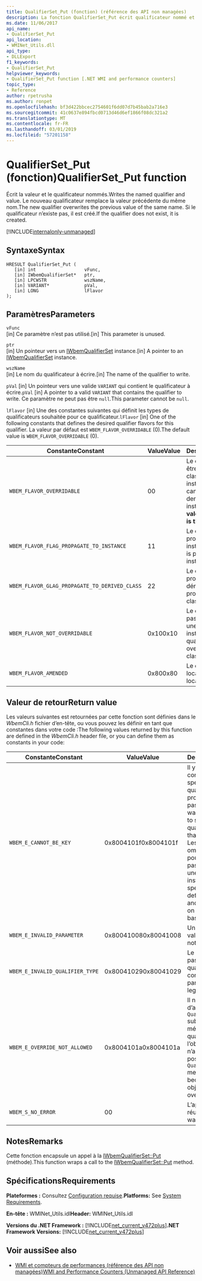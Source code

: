 ```yaml
---
title: QualifierSet_Put (fonction) (référence des API non managées)
description: La fonction QualifierSet_Put écrit qualificateur nommé et sa valeur.
ms.date: 11/06/2017
api_name:
- QualifierSet_Put
api_location:
- WMINet_Utils.dll
api_type:
- DLLExport
f1_keywords:
- QualifierSet_Put
helpviewer_keywords:
- QualifierSet_Put function [.NET WMI and performance counters]
topic_type:
- Reference
author: rpetrusha
ms.author: ronpet
ms.openlocfilehash: bf3d422bbcec2754601f6dd07d7b45bab2a716e3
ms.sourcegitcommit: 41c0637e894fbcd0713d46d6ef1866f08dc321a2
ms.translationtype: MT
ms.contentlocale: fr-FR
ms.lasthandoff: 03/01/2019
ms.locfileid: "57201158"
---
```

# <a name="qualifiersetput-function"></a><span data-ttu-id="bfb3c-103">QualifierSet_Put (fonction)</span><span class="sxs-lookup"><span data-stu-id="bfb3c-103">QualifierSet_Put function</span></span>
<span data-ttu-id="bfb3c-104">Écrit la valeur et le qualificateur nommés.</span><span class="sxs-lookup"><span data-stu-id="bfb3c-104">Writes the named qualifier and value.</span></span> <span data-ttu-id="bfb3c-105">Le nouveau qualificateur remplace la valeur précédente du même nom.</span><span class="sxs-lookup"><span data-stu-id="bfb3c-105">The new qualifier overwrites the previous value of the same name.</span></span> <span data-ttu-id="bfb3c-106">Si le qualificateur n’existe pas, il est créé.</span><span class="sxs-lookup"><span data-stu-id="bfb3c-106">If the qualifier does not exist, it is created.</span></span> 

[!INCLUDE[internalonly-unmanaged](../../../../includes/internalonly-unmanaged.md)]
  
## <a name="syntax"></a><span data-ttu-id="bfb3c-107">Syntaxe</span><span class="sxs-lookup"><span data-stu-id="bfb3c-107">Syntax</span></span>  
  
```  
HRESULT QualifierSet_Put (
   [in] int                  vFunc, 
   [in] IWbemQualifierSet*   ptr, 
   [in] LPCWSTR              wszName,
   [in] VARIANT*             pVal,
   [in] LONG                 lFlavor
); 
```  

## <a name="parameters"></a><span data-ttu-id="bfb3c-108">Paramètres</span><span class="sxs-lookup"><span data-stu-id="bfb3c-108">Parameters</span></span>

`vFunc`   
<span data-ttu-id="bfb3c-109">[in] Ce paramètre n’est pas utilisé.</span><span class="sxs-lookup"><span data-stu-id="bfb3c-109">[in] This parameter is unused.</span></span>

`ptr`   
<span data-ttu-id="bfb3c-110">[in] Un pointeur vers un [IWbemQualifierSet](/windows/desktop/api/wbemcli/nn-wbemcli-iwbemqualifierset) instance.</span><span class="sxs-lookup"><span data-stu-id="bfb3c-110">[in] A pointer to an [IWbemQualifierSet](/windows/desktop/api/wbemcli/nn-wbemcli-iwbemqualifierset) instance.</span></span>

`wszName`   
<span data-ttu-id="bfb3c-111">[in] Le nom du qualificateur à écrire.</span><span class="sxs-lookup"><span data-stu-id="bfb3c-111">[in] The name of the qualifier to write.</span></span>

<span data-ttu-id="bfb3c-112">`pVal` [in] Un pointeur vers une valide `VARIANT` qui contient le qualificateur à écrire.</span><span class="sxs-lookup"><span data-stu-id="bfb3c-112">`pVal` [in] A pointer to a valid `VARIANT` that contains the qualifier to write.</span></span> <span data-ttu-id="bfb3c-113">Ce paramètre ne peut pas être `null`.</span><span class="sxs-lookup"><span data-stu-id="bfb3c-113">This parameter cannot be `null`.</span></span>

<span data-ttu-id="bfb3c-114">`lFlavor` [in] Une des constantes suivantes qui définit les types de qualificateurs souhaitée pour ce qualificateur.</span><span class="sxs-lookup"><span data-stu-id="bfb3c-114">`lFlavor` [in] One of the following constants that defines the desired qualifier flavors for this qualifier.</span></span> <span data-ttu-id="bfb3c-115">La valeur par défaut est `WBEM_FLAVOR_OVERRIDABLE` (0).</span><span class="sxs-lookup"><span data-stu-id="bfb3c-115">The default value is `WBEM_FLAVOR_OVERRIDABLE` (0).</span></span>

|<span data-ttu-id="bfb3c-116">Constante</span><span class="sxs-lookup"><span data-stu-id="bfb3c-116">Constant</span></span>  |<span data-ttu-id="bfb3c-117">Value</span><span class="sxs-lookup"><span data-stu-id="bfb3c-117">Value</span></span>  |<span data-ttu-id="bfb3c-118">Description</span><span class="sxs-lookup"><span data-stu-id="bfb3c-118">Description</span></span>  |
|---------|---------|---------|
| `WBEM_FLAVOR_OVERRIDABLE` | <span data-ttu-id="bfb3c-119">0</span><span class="sxs-lookup"><span data-stu-id="bfb3c-119">0</span></span> | <span data-ttu-id="bfb3c-120">Le qualificateur peut être substitué dans une classe dérivée ou une instance.</span><span class="sxs-lookup"><span data-stu-id="bfb3c-120">The qualifier can be overridden in a derived class or instance.</span></span> <span data-ttu-id="bfb3c-121">**Il s’agit de la valeur par défaut.**</span><span class="sxs-lookup"><span data-stu-id="bfb3c-121">**This is the default value.**</span></span> |
| `WBEM_FLAVOR_FLAG_PROPAGATE_TO_INSTANCE` | <span data-ttu-id="bfb3c-122">1</span><span class="sxs-lookup"><span data-stu-id="bfb3c-122">1</span></span> | <span data-ttu-id="bfb3c-123">Le qualificateur est propagé aux instances.</span><span class="sxs-lookup"><span data-stu-id="bfb3c-123">The qualifier is propagated to instances.</span></span> |
| `WBEM_FLAVOR_GLAG_PROPAGATE_TO_DERIVED_CLASS` | <span data-ttu-id="bfb3c-124">2</span><span class="sxs-lookup"><span data-stu-id="bfb3c-124">2</span></span> | <span data-ttu-id="bfb3c-125">Le qualificateur est propagé aux classes dérivées.</span><span class="sxs-lookup"><span data-stu-id="bfb3c-125">The qualifier is propagated to derived classes.</span></span> |
| `WBEM_FLAVOR_NOT_OVERRIDABLE` | <span data-ttu-id="bfb3c-126">0x10</span><span class="sxs-lookup"><span data-stu-id="bfb3c-126">0x10</span></span> | <span data-ttu-id="bfb3c-127">Le qualificateur ne peut pas être écrasé dans une classe ou une instance dérivée.</span><span class="sxs-lookup"><span data-stu-id="bfb3c-127">The qualifier cannot be overridden in a derived class or instance.</span></span> |
| `WBEM_FLAVOR_AMENDED` | <span data-ttu-id="bfb3c-128">0x80</span><span class="sxs-lookup"><span data-stu-id="bfb3c-128">0x80</span></span> | <span data-ttu-id="bfb3c-129">Le qualificateur est localisé.</span><span class="sxs-lookup"><span data-stu-id="bfb3c-129">The qualifier is localized.</span></span> |

## <a name="return-value"></a><span data-ttu-id="bfb3c-130">Valeur de retour</span><span class="sxs-lookup"><span data-stu-id="bfb3c-130">Return value</span></span>

<span data-ttu-id="bfb3c-131">Les valeurs suivantes est retournées par cette fonction sont définies dans le *WbemCli.h* fichier d’en-tête, ou vous pouvez les définir en tant que constantes dans votre code :</span><span class="sxs-lookup"><span data-stu-id="bfb3c-131">The following values returned by this function are defined in the *WbemCli.h* header file, or you can define them as constants in your code:</span></span>

|<span data-ttu-id="bfb3c-132">Constante</span><span class="sxs-lookup"><span data-stu-id="bfb3c-132">Constant</span></span>  |<span data-ttu-id="bfb3c-133">Value</span><span class="sxs-lookup"><span data-stu-id="bfb3c-133">Value</span></span>  |<span data-ttu-id="bfb3c-134">Description</span><span class="sxs-lookup"><span data-stu-id="bfb3c-134">Description</span></span>  |
|---------|---------|---------|
| `WBEM_E_CANNOT_BE_KEY` | <span data-ttu-id="bfb3c-135">0x8004101f</span><span class="sxs-lookup"><span data-stu-id="bfb3c-135">0x8004101f</span></span> | <span data-ttu-id="bfb3c-136">Il y a une tentative non conforme pour spécifier le **clé** qualificateur sur une propriété qui ne peut pas être une clé.</span><span class="sxs-lookup"><span data-stu-id="bfb3c-136">There was an illegal attempt to specify the **Key** qualifier on a property that cannot be a key.</span></span> <span data-ttu-id="bfb3c-137">Les clés sont spécifiés om c ; définition ass pour un objet et ne peut pas être modifiée sur une base par instance.</span><span class="sxs-lookup"><span data-stu-id="bfb3c-137">The keys are specified om tje c;ass definition for an object and cannot be altered on a per-instance basis.</span></span> |
| `WBEM_E_INVALID_PARAMETER` | <span data-ttu-id="bfb3c-138">0x80041008</span><span class="sxs-lookup"><span data-stu-id="bfb3c-138">0x80041008</span></span> | <span data-ttu-id="bfb3c-139">Un paramètre n’est pas valide.</span><span class="sxs-lookup"><span data-stu-id="bfb3c-139">A parameter is not valid.</span></span> |
| `WBEM_E_INVALID_QUALIFIER_TYPE` | <span data-ttu-id="bfb3c-140">0x80041029</span><span class="sxs-lookup"><span data-stu-id="bfb3c-140">0x80041029</span></span> | <span data-ttu-id="bfb3c-141">Le `pVal` paramètre n’est pas un type de qualificateur conforme.</span><span class="sxs-lookup"><span data-stu-id="bfb3c-141">The `pVal` parameter is not of a legal qualifier type.</span></span> |
| `WBEM_E_OVERRIDE_NOT_ALLOWED` | <span data-ttu-id="bfb3c-142">0x8004101a</span><span class="sxs-lookup"><span data-stu-id="bfb3c-142">0x8004101a</span></span> | <span data-ttu-id="bfb3c-143">Il n’est pas possible d’appeler le `QualifierSet_Put` substitutions des méthodes sur le qualificateur parce que l’objet propriétaire n’autorise pas.</span><span class="sxs-lookup"><span data-stu-id="bfb3c-143">It is not possible to call the `QualifierSet_Put` method on the qualifier because the owning object does not permit overrides.</span></span> |
| `WBEM_S_NO_ERROR` | <span data-ttu-id="bfb3c-144">0</span><span class="sxs-lookup"><span data-stu-id="bfb3c-144">0</span></span> | <span data-ttu-id="bfb3c-145">L’appel de fonction a réussi.</span><span class="sxs-lookup"><span data-stu-id="bfb3c-145">The function call was successful.</span></span>  |
  
## <a name="remarks"></a><span data-ttu-id="bfb3c-146">Notes</span><span class="sxs-lookup"><span data-stu-id="bfb3c-146">Remarks</span></span>

<span data-ttu-id="bfb3c-147">Cette fonction encapsule un appel à la [IWbemQualifierSet::Put](/windows/desktop/api/wbemcli/nf-wbemcli-iwbemqualifierset-put) (méthode).</span><span class="sxs-lookup"><span data-stu-id="bfb3c-147">This function wraps a call to the [IWbemQualifierSet::Put](/windows/desktop/api/wbemcli/nf-wbemcli-iwbemqualifierset-put) method.</span></span>

## <a name="requirements"></a><span data-ttu-id="bfb3c-148">Spécifications</span><span class="sxs-lookup"><span data-stu-id="bfb3c-148">Requirements</span></span>  
 <span data-ttu-id="bfb3c-149">**Plateformes :** Consultez [Configuration requise](../../../../docs/framework/get-started/system-requirements.md).</span><span class="sxs-lookup"><span data-stu-id="bfb3c-149">**Platforms:** See [System Requirements](../../../../docs/framework/get-started/system-requirements.md).</span></span>  
  
 <span data-ttu-id="bfb3c-150">**En-tête :** WMINet_Utils.idl</span><span class="sxs-lookup"><span data-stu-id="bfb3c-150">**Header:** WMINet_Utils.idl</span></span>  
  
 <span data-ttu-id="bfb3c-151">**Versions du .NET Framework :** [!INCLUDE[net_current_v472plus](../../../../includes/net-current-v472plus.md)]</span><span class="sxs-lookup"><span data-stu-id="bfb3c-151">**.NET Framework Versions:** [!INCLUDE[net_current_v472plus](../../../../includes/net-current-v472plus.md)]</span></span>  
  
## <a name="see-also"></a><span data-ttu-id="bfb3c-152">Voir aussi</span><span class="sxs-lookup"><span data-stu-id="bfb3c-152">See also</span></span>
- [<span data-ttu-id="bfb3c-153">WMI et compteurs de performances (référence des API non managées)</span><span class="sxs-lookup"><span data-stu-id="bfb3c-153">WMI and Performance Counters (Unmanaged API Reference)</span></span>](index.md)
